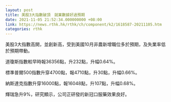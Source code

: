```yaml
---
layout: post
title: 美股3大指數破頂　就業數據好過預期
date: 2021-11-05 21:52:34.000000000 +08:00
link: https://news.rthk.hk/rthk/ch/component/k2/1618587-20211105.htm
categories: rthk
---
```


美股3大指數高開，並創新高，受到美國10月非農新增職位多於預期，及失業率低於預期帶動。

道瓊斯指數較早時報36356點，升232點，升幅0.64%。

標準普爾500指數升穿4700點，報4710點，升30點，升幅0.66%。

納斯達克指數升穿16000點，報16048點，升107點，升幅0.68%。

輝瑞急升9%，研究顯示，公司正研發的新冠口服藥效果良好。
